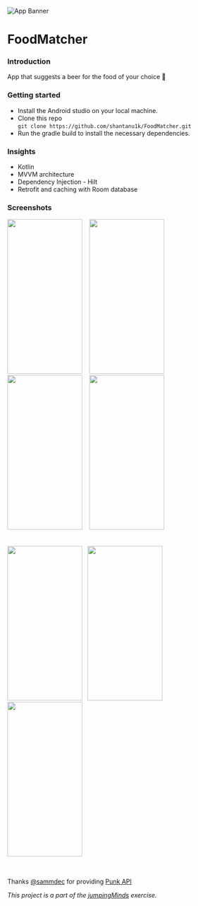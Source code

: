 
![App Banner](https://user-images.githubusercontent.com/57897297/206899454-e872d485-237b-4ce8-964b-481fcee166f4.png)



# FoodMatcher

<h3>Introduction</h3>
App that suggests a beer for the food of your choice <b>🍻</b>


<h3>Getting started</h3>

* Install the Android studio on your local machine.
* Clone this repo </br>
```git clone https://github.com/shantanu1k/FoodMatcher.git```
* Run the gradle build to install the necessary dependencies.


<h3>Insights</h3>

* Kotlin
* MVVM architecture
* Dependency Injection - Hilt
* Retrofit and caching with Room database


<h3>Screenshots</h3>
<span>
  <img src="https://user-images.githubusercontent.com/57897297/206894507-3186c9f5-45f9-46ba-acd6-ee869694dca9.png" width="170" height="350"/> &nbsp
  &nbsp<img src="https://user-images.githubusercontent.com/57897297/206894499-10a7673f-ce36-41f9-8b23-9a8585f8317e.png" width="170" height="350"/> &nbsp
  &nbsp<img src="https://user-images.githubusercontent.com/57897297/206894501-45873dae-ab11-48b1-aabc-fc7bcb1e2f0f.png" width="170" height="350"/> &nbsp
  &nbsp<img src="https://user-images.githubusercontent.com/57897297/206901491-5299b415-0b29-46d4-8dd7-1fb42126b21e.png" width="170" height="350"/>
</span>
</br></br></br>
<span>
  <img src="https://user-images.githubusercontent.com/57897297/206901495-43e590c8-bdfd-48e2-b928-979ed6e494da.png" width="170" height="350"/>&nbsp
  &nbsp<img src="https://user-images.githubusercontent.com/57897297/206901500-9e1b8021-47b5-47f0-853f-a46087b3012f.png" width="170" height="350"/>&nbsp
  &nbsp<img src="https://user-images.githubusercontent.com/57897297/206901507-5659bae9-edb4-4073-b8b9-e8b50bfafd9f.png" width="170" height="350"/>
</span>
</br></br></br>






Thanks <a href="https://github.com/sammdec">@sammdec</a> for providing <a href="https://punkapi.com/documentation/v2">Punk API</a>

<i>This project is a part of the <a href="https://www.jumpingminds.ai/">jumpingMinds</a> exercise.</i>

